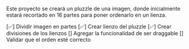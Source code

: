 Este proyecto se creará un pluzzle de una imagen, donde inicialmente estará recortado en 16 partes para poner ordenarlo en un lienza.

[✅] Dividir imagen en partes
[✅] Crear lienzo del pluzzle
[✅] Crear divisiones de los lienzos
[] Agregar la funcionalidad de ser draggable
[] Validar que el orden esté correcto
